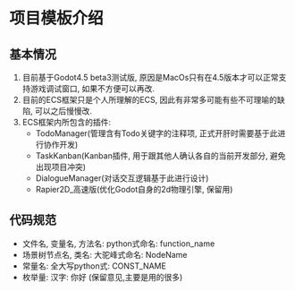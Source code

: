 # 项目模板介绍

## 基本情况

1. 目前基于Godot4.5 beta3测试版, 原因是MacOs只有在4.5版本才可以正常支持游戏调试窗口, 如果不方便可以再改.
2. 目前的ECS框架只是个人所理解的ECS, 因此有非常多可能有些不可理喻的缺陷, 可以之后慢慢改.
3. ECS框架内所包含的插件:
   - TodoManager(管理含有Todo关键字的注释项, 正式开肝时需要基于此进行协作开发)
   - TaskKanban(Kanban插件, 用于跟其他人确认各自的当前开发部分, 避免出现项目冲突)
   - DialogueManager(对话交互逻辑基于此进行设计)
   - Rapier2D\_高速版(优化Godot自身的2d物理引擎, 保留用)

## 代码规范

- 文件名, 变量名, 方法名: python式命名: function_name
- 场景树节点名, 类名: 大驼峰式命名: NodeName
- 常量名: 全大写python式: CONST_NAME
- 枚举量: 汉字: 你好 (保留意见,主要是用的很多)
